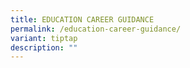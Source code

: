 ```yaml
---
title: EDUCATION CAREER GUIDANCE
permalink: /education-career-guidance/
variant: tiptap
description: ""
---
```

